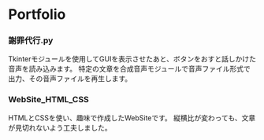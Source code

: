 # Portfolio
### 謝罪代行.py
Tkinterモジュールを使用してGUIを表示させたあと、ボタンをおすと話しかけた音声を読み込みます。
特定の文章を合成音声モジュールで音声ファイル形式で出力、その音声ファイルを再生します。
### WebSite_HTML_CSS
HTMLとCSSを使い、趣味で作成したWebSiteです。
縦横比が変わっても、文章が見切れないよう工夫しました。
